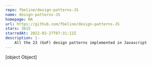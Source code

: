 ```yaml
---
repo: fbeline/design-patterns-JS
name: design-patterns-JS
homepage: NA
url: https://github.com/fbeline/design-patterns-JS
stars: 3615
starredAt: 2022-02-27T07:31:12Z
description: |-
    All the 23 (GoF) design patterns implemented in Javascript
---
```


[object Object]
